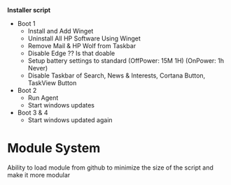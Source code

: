 **Installer script**
* Boot 1
    * Install and Add Winget
    * Uninstall All HP Software Using Winget
    * Remove Mail & HP Wolf from Taskbar
    * Disable Edge ?? Is that doable
    * Setup battery settings to standard (OffPower: 15M 1H) (OnPower: 1h Never)
    * Disable Taskbar of Search, News & Interests, Cortana Button, TaskView Button
* Boot 2
    * Run Agent
    * Start windows updates
* Boot 3 & 4
    * Start windows updated again

# Module System
Ability to load module from github to minimize the size of the script and make it more modular
